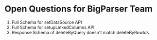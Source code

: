 # Open Questions for BigParser Team

1. Full Schema for setDataSource API
2. Full Schema for setupLinkedColumns API
3. Response Schema of deleteByQuery doesn't match deleteByRowIds
